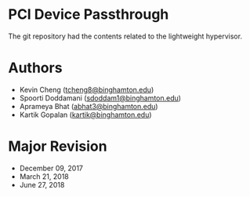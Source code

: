 # PCI Device Passthrough
The git repository had the contents related to the lightweight
hypervisor.

# Authors
- Kevin Cheng       (tcheng8@binghamton.edu)
- Spoorti Doddamani (sdoddam1@binghamton.edu)
- Aprameya Bhat     (abhat3@binghamton.edu)
- Kartik Gopalan    (kartik@binghamton.edu)

# Major Revision
- December 09, 2017
- March 21, 2018
- June 27, 2018
